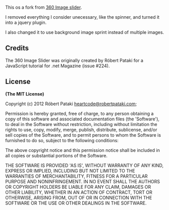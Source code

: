 This os a fork from [360 Image slider](https://github.com/heartcode/360-Image-Slider).

I removed everything I consider unecessary, like the spinner, and turned it into a jquery plugin.

I also changed it to use background image sprint instead of multiple images.

## Credits

The 360 Image Slider was originally created by Róbert Pataki for a JavaScript tutorial for .net Magazine (issue #224).

## License

**(The MIT License)**

Copyright (c) 2012 Róbert Pataki heartcode@robertpataki.com;

Permission is hereby granted, free of charge, to any person obtaining
a copy of this software and associated documentation files (the
'Software'), to deal in the Software without restriction, including
without limitation the rights to use, copy, modify, merge, publish,
distribute, sublicense, and/or sell copies of the Software, and to
permit persons to whom the Software is furnished to do so, subject to
the following conditions:

The above copyright notice and this permission notice shall be
included in all copies or substantial portions of the Software.

THE SOFTWARE IS PROVIDED 'AS IS', WITHOUT WARRANTY OF ANY KIND,
EXPRESS OR IMPLIED, INCLUDING BUT NOT LIMITED TO THE WARRANTIES OF
MERCHANTABILITY, FITNESS FOR A PARTICULAR PURPOSE AND NONINFRINGEMENT.
IN NO EVENT SHALL THE AUTHORS OR COPYRIGHT HOLDERS BE LIABLE FOR ANY
CLAIM, DAMAGES OR OTHER LIABILITY, WHETHER IN AN ACTION OF CONTRACT,
TORT OR OTHERWISE, ARISING FROM, OUT OF OR IN CONNECTION WITH THE
SOFTWARE OR THE USE OR OTHER DEALINGS IN THE SOFTWARE.
